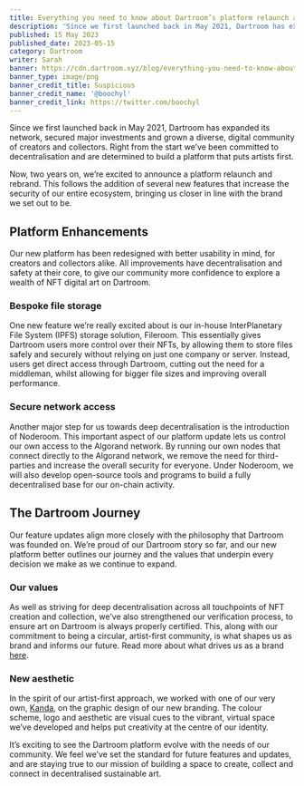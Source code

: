 ```yaml
---
title: Everything you need to know about Dartroom’s platform relaunch and rebrand
description: 'Since we first launched back in May 2021, Dartroom has expanded its network, secured major investments and grown a diverse, digital community of creators and collectors. Right from the start we’ve been committed to decentralisation and are determined to build a platform that puts artists first.'
published: 15 May 2023
published_date: 2023-05-15
category: Dartroom
writer: Sarah
banner: https://cdn.dartroom.xyz/blog/everything-you-need-to-know-about-dartrooms-platform-relaunch-and-rebrand/banner.png
banner_type: image/png
banner_credit_title: Suspicious
banner_credit_name: '@boochyl'
banner_credit_link: https://twitter.com/boochyl
---
```


Since we first launched back in May 2021, Dartroom has expanded its network, secured major investments and grown a diverse, digital community of creators and collectors. Right from the start we’ve been committed to decentralisation and are determined to build a platform that puts artists first.

Now, two years on, we’re excited to announce a platform relaunch and rebrand. This follows the addition of several new features that increase the security of our entire ecosystem, bringing us closer in line with the brand we set out to be.

## Platform Enhancements

Our new platform has been redesigned with better usability in mind, for creators and collectors alike. All improvements have decentralisation and safety at their core, to give our community more confidence to explore a wealth of NFT digital art on Dartroom.

### Bespoke file storage

One new feature we’re really excited about is our in-house InterPlanetary File System (IPFS) storage solution, Fileroom. This essentially gives Dartroom users more control over their NFTs, by allowing them to store files safely and securely without relying on just one company or server. Instead, users get direct access through Dartroom, cutting out the need for a middleman, whilst allowing for bigger file sizes and improving overall performance.

### Secure network access

Another major step for us towards deep decentralisation is the introduction of Noderoom. This important aspect of our platform update lets us control our own access to the Algorand network. By running our own nodes that connect directly to the Algorand network, we remove the need for third-parties and increase the overall security for everyone. Under Noderoom, we will also develop open-source tools and programs to build a fully decentralised base for our on-chain activity.

## The Dartroom Journey

Our feature updates align more closely with the philosophy that Dartroom was founded on. We’re proud of our Dartroom story so far, and our new platform better outlines our journey and the values that underpin every decision we make as we continue to expand.

### Our values

As well as striving for deep decentralisation across all touchpoints of NFT creation and collection, we’ve also strengthened our verification process, to ensure art on Dartroom is always properly certified. This, along with our commitment to being a circular, artist-first community, is what shapes us as brand and informs our future. Read more about what drives us as a brand [here](https://v2.dartroom.xyz/about).

### New aesthetic

In the spirit of our artist-first approach, we worked with one of our very own, [Kanda](https://v2.dartroom.xyz/artists/berkanda), on the graphic design of our new branding. The colour scheme, logo and aesthetic are visual cues to the vibrant, virtual space we’ve developed and helps put creativity at the centre of our identity.

It’s exciting to see the Dartroom platform evolve with the needs of our community. We feel we’ve set the standard for future features and updates, and are staying true to our mission of building a space to create, collect and connect in decentralised sustainable art.